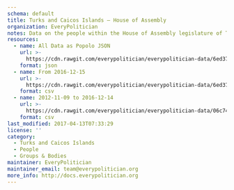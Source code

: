 ```yaml
---
schema: default
title: Turks and Caicos Islands — House of Assembly
organization: EveryPolitician
notes: Data on the people within the House of Assembly legislature of Turks and Caicos Islands.
resources:
  - name: All Data as Popolo JSON
    url: >-
      https://cdn.rawgit.com/everypolitician/everypolitician-data/6ed37ad2e55310a0569e6376bd34468aea55ab53/data/Turks_and_Caicos_Islands/Assembly/ep-popolo-v1.0.json
    format: json
  - name: From 2016-12-15
    url: >-
      https://cdn.rawgit.com/everypolitician/everypolitician-data/6ed37ad2e55310a0569e6376bd34468aea55ab53/data/Turks_and_Caicos_Islands/Assembly/term-2016.csv
    format: csv
  - name: 2012-11-09 to 2016-12-14
    url: >-
      https://cdn.rawgit.com/everypolitician/everypolitician-data/06c744ece29c71782c2b35ac412567998d62c718/data/Turks_and_Caicos_Islands/Assembly/term-2012.csv
    format: csv
last_modified: 2017-04-13T07:33:29
license: ''
category:
  - Turks and Caicos Islands
  - People
  - Groups & Bodies
maintainer: EveryPolitician
maintainer_email: team@everypolitician.org
more_info: http://docs.everypolitician.org
---
```

